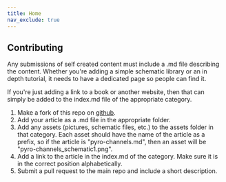 ```yaml
---
title: Home
nav_exclude: true
---
```


## Contributing

Any submissions of self created content must include a .md file describing the content. Whether you're adding a simple schematic library or an in depth tutorial, it needs to have a dedicated page so people can find it.

If you're just adding a link to a book or another website, then that can simply be added to the index.md file of the appropriate category.

1. Make a fork of this repo on [github](https://github.com/BPS-space/bps-space.github.io).
2. Add your article as a .md file in the appropriate folder.
3. Add any assets (pictures, schematic files, etc.) to the assets folder in that category. Each asset should have the name of the article as a prefix, so if the article is "pyro-channels.md", then an asset will be "pyro-channels_schematic1.png".
4. Add a link to the article in the index.md of the category. Make sure it is in the correct position alphabetically.
5. Submit a pull request to the main repo and include a short description.
